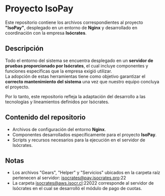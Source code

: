 # Proyecto IsoPay

Este repositorio contiene los archivos correspondientes al proyecto **"IsoPay"**, desplegado en un entorno de **Nginx** y desarrollado en coordinación con la empresa **Isócrates**.

## Descripción

Todo el entorno del sistema se encuentra desplegado en un **servidor de pruebas proporcionado por Isócrates**, el cual incluye componentes y funciones específicas que la empresa exigió utilizar.  
La adopción de estas herramientas tiene como objetivo garantizar el **correcto mantenimiento del sistema** una vez que nuestro equipo concluya el proyecto.  

Por lo tanto, este repositorio refleja la adaptación del desarrollo a las tecnologías y lineamientos definidos por Isócrates.

## Contenido del repositorio

- Archivos de configuración del entorno **Nginx**.  
- Componentes desarrollados específicamente para el proyecto **IsoPay**.  
- Scripts y recursos necesarios para la ejecución en el servidor de Isócrates.  

## Notas

- Los archivos "Gears", "Helper" y "Servicios" ubicados en la carpeta raíz pertenecen al servidor:
isocrates@pay.isocrates.pro:22
- La carpeta isocrates@aws.isocr.cl:22022 corresponde al servidor de Isócrates en el cual se desarrolló el módulo de pago de cuotas.
